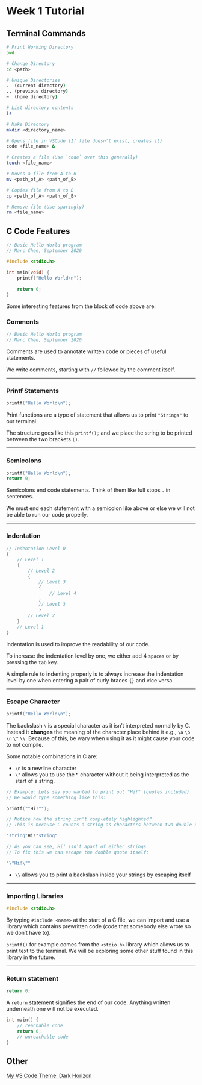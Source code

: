# Week 1 Tutorial

## Terminal Commands

```bash
# Print Working Directory
pwd

# Change Directory
cd <path>

# Unique Directories
.  (current directory)
.. (previous directory)
~  (home directory)

# List directory contents
ls

# Make Directory
mkdir <directory_name>

# Opens file in VSCode (If file doesn't exist, creates it)
code <file_name> &

# Creates a file (Use `code` over this generally)
touch <file_name>

# Moves a file from A to B
mv <path_of_A> <path_of_B>

# Copies file from A to B
cp <path_of_A> <path_of_B>

# Remove file (Use sparingly)
rm <file_name>
```

## C Code Features

```c
// Basic Hello World program
// Marc Chee, September 2020

#include <stdio.h>

int main(void) {
    printf("Hello World\n");
    
    return 0;
}
```

Some interesting features from the block of code above are:

### Comments

```c
// Basic Hello World program
// Marc Chee, September 2020
```

Comments are used to annotate written code or pieces of useful statements.

We write comments, starting with `//` followed by the comment itself.

---

### Printf Statements

```c
printf("Hello World\n");
```

Print functions are a type of statement that allows us to print `"Strings"` to our terminal.

The structure goes like this `printf();` and we place the string to be printed between the two brackets `()`.

---

### Semicolons

```c
printf("Hello World\n");
return 0;
```

Semicolons end code statements. Think of them like full stops `.` in sentences. 

We must end each statement with a semicolon like above or else we will not be able to run our code properly. 

---

### Indentation

```c
// Indentation Level 0
{
    // Level 1
    {
        // Level 2
        {
            // Level 3
            {
                // Level 4
            }
            // Level 3
		    }
        // Level 2
    }
    // Level 1
}
```

Indentation is used to improve the readability of our code.

To increase the indentation level by one, we either add 4 `spaces` or by pressing the `tab` key. 

A simple rule to indenting properly is to always increase the indentation level by one when entering a pair of curly braces `{}` and vice versa.

---

### Escape Character

```c
printf("Hello World\n");
```

The backslash `\` is a special character as it isn’t interpreted normally by C. Instead it **************changes************** the meaning of the character place behind it e.g., `\a` `\b` `\n` `\"` `\\`. Because of this, be wary when using it as it might cause your code to not compile.

Some notable combinations in C are:

- `\n` is a newline character
- `\"` allows you to use the **`“`** character without it being interpreted as the start of a string.

```c
// Example: Lets say you wanted to print out "Hi!" (quotes included)
// We would type something like this:

printf(""Hi!"");

// Notice how the string isn't completely highlighted?
// This is because C counts a string as characters between two double quotes

"string"Hi!"string"

// As you can see, Hi! isn't apart of either strings
// To fix this we can escape the double quote itself:

"\"Hi!\""
```

- `\\` allows you to print a backslash inside your strings by escaping itself

---

### Importing Libraries

```c
#include <stdio.h>
```

By typing `#include <name>` at the start of a C file, we can import and use a library which contains prewritten code (code that somebody else wrote so we don’t have to).

`printf()` for example comes from the `<stdio.h>` library which allows us to print text to the terminal. We will be exploring some other stuff found in this library in the future.

---

### Return statement

```c
return 0;
```

A `return` statement signifies the end of our code. Anything written underneath one will not be executed.

```c
int main() {
	// reachable code
	return 0;
	// unreachable code
}
```

## Other

[My VS Code Theme: Dark Horizon](https://marketplace.visualstudio.com/items?itemName=mcagampan.dark-horizon)